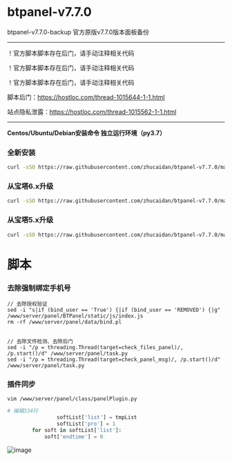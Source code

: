 # btpanel-v7.7.0
btpanel-v7.7.0-backup  官方原版v7.7.0版本面板备份

---

！官方脚本脚本存在后门，请手动注释相关代码

！官方脚本脚本存在后门，请手动注释相关代码

！官方脚本脚本存在后门，请手动注释相关代码

脚本后门：https://hostloc.com/thread-1015644-1-1.html

站点隐私泄露：https://hostloc.com/thread-1015562-1-1.html

---


**Centos/Ubuntu/Debian安装命令 独立运行环境（py3.7）**
### 全新安装
```Bash
curl -sSO https://raw.githubusercontent.com/zhucaidan/btpanel-v7.7.0/main/install/install_panel.sh && bash install_panel.sh
```
### 从宝塔6.x升级
```bash
curl -sSO https://raw.githubusercontent.com/zhucaidan/btpanel-v7.7.0/main/install/update.sh && bash update.sh
```
### 从宝塔5.x升级
```bash
curl -sSO https://raw.githubusercontent.com/zhucaidan/btpanel-v7.7.0/main/install/update_to_6.sh && bash update_to_6.sh
```

# 脚本

### 去除强制绑定手机号

```shell
// 去除授权验证
sed -i "s|if (bind_user == 'True') {|if (bind_user == 'REMOVED') {|g" /www/server/panel/BTPanel/static/js/index.js
rm -rf /www/server/panel/data/bind.pl


// 去除文件检测、去除后门
sed -i "/p = threading.Thread(target=check_files_panel)/, /p.start()/d" /www/server/panel/task.py
sed -i "/p = threading.Thread(target=check_panel_msg)/, /p.start()/d" /www/server/panel/task.py
```

### 插件同步
```shell
vim /www/server/panel/class/panelPlugin.py
```

```python
# 编辑334行
                softList['list'] = tmpList
                softList['pro'] = 1
        for soft in softList['list']:
            soft['endtime'] = 0
```
![image](https://user-images.githubusercontent.com/24518597/156919454-a7b61b77-6f86-418b-a26f-a7514d4e71bc.png)
